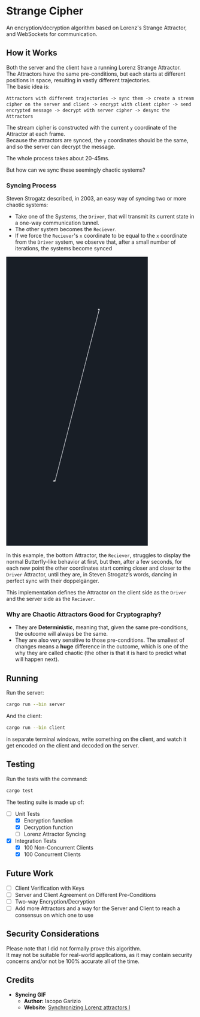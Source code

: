 # Strange Cipher
An encryption/decryption algorithm based on Lorenz's Strange Attractor, and WebSockets for communication.

## How it Works

Both the server and the client have a running Lorenz Strange Attractor.  
The Attractors have the same pre-conditions, but each starts at different positions in space, resulting in vastly different trajectories.  
The basic idea is:  
```
Attractors with different trajectories -> sync them -> create a stream cipher on the server and client -> encrypt with client cipher -> send encrypted message -> decrypt with server cipher -> desync the Attractors
```

The stream cipher is constructed with the current `y` coordinate of the Attractor at each frame.  
Because the attractors are synced, the `y` coordinates should be the same, and so the server can decrypt the message.

The whole process takes about 20-45ms.  

But how can we sync these seemingly chaotic systems?

### Syncing Process

Steven Strogatz described, in 2003, an easy way of syncing two or more chaotic systems:
- Take one of the Systems, the `Driver`, that will transmit its current state in a one-way communication tunnel.
- The other system becomes the `Reciever`.
- If we force the `Reciever`'s `x` coordinate to be equal to the `x` coordinate from the `Driver` system, we observe that, after a small number of iterations, the systems become synced

![sync](.github/sync.gif)

In this example, the bottom Attractor, the `Reciever`, struggles to display the normal Butterfly-like behavior at first, but then, after a few seconds, for each new point the other coordinates start coming
closer and closer to the `Driver` Attractor, until they are, in Steven Strogatz’s words, dancing in perfect sync with their doppelgänger.  

This implementation defines the Attractor on the client side as the `Driver` and the server side as the `Reciever`.

### Why are Chaotic Attractors Good for Cryptography?

- They are **Deterministic**, meaning that, given the same pre-conditions, the outcome will always be the same.  
- They are also very sensitive to those pre-conditions. The smallest of changes means a **huge** difference in the outcome, which is one of the why they are called chaotic (the other is that it is hard to predict what will happen next).

## Running

Run the server:
```bash
cargo run --bin server
```

And the client:
```bash
cargo run --bin client
```

in separate terminal windows, write something on the client, and watch it get encoded on the client and decoded on the server.

## Testing

Run the tests with the command:
```bash
cargo test
```

The testing suite is made up of:
- [ ] Unit Tests
  - [x] Encryption function
  - [x] Decryption function
  - [ ] Lorenz Attractor Syncing

- [x] Integration Tests
  - [x] 100 Non-Concurrent Clients
  - [x] 100 Concurrent Clients

## Future Work
- [ ] Client Verification with Keys
- [ ] Server and Client Agreement on Different Pre-Conditions
- [ ] Two-way Encryption/Decryption
- [ ] Add more Attractors and a way for the Server and Client to reach a consensus on which one to use

## Security Considerations

Please note that I did not formally prove this algorithm.  
It may not be suitable for real-world applications, as it may contain security concerns and/or not be 100% accurate all of the time.

## Credits

- **Syncing GIF**
  - **Author:** Iacopo Garizio
  - **Website**: [Synchronizing Lorenz attractors I](https://iacopogarizio.com/projects/synchronizing-lorenz-attractors-i)
